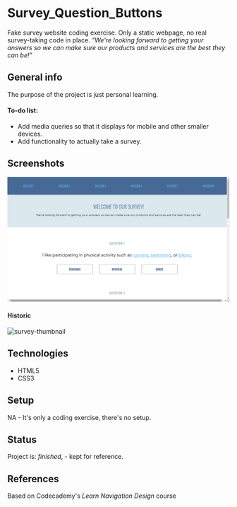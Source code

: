 # Survey_Question_Buttons
Fake survey website coding exercise. Only a static webpage, no real survey-taking code in place. _"We're looking forward to getting your answers so we can make sure our products and services are the best they can be!"_

## General info
The purpose of the project is just personal learning.  

#### To-do list:
* Add media queries so that it displays for mobile and other smaller devices.
* Add functionality to actually take a survey. 

## Screenshots
![Example screenshot](survey_screenshot.jpg)

#### Historic
<img src='https://i.postimg.cc/PNk0310Z/survey-thumbnail.png' border='0' alt='survey-thumbnail'/>

## Technologies
* HTML5
* CSS3

## Setup
NA - It's only a coding exercise, there's no setup.

## Status
Project is:  _finished_, - kept for reference.

## References
Based on Codecademy's _Learn Navigation Design_ course
